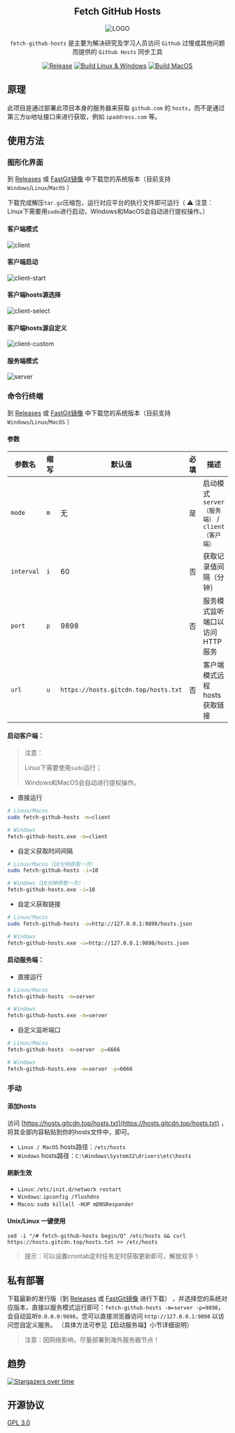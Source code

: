 <div align="center">
<h2>Fetch GitHub Hosts</h2>

![LOGO](assets/public/logo.png)

`fetch-github-hosts` 是主要为解决研究及学习人员访问 `Github` 过慢或其他问题而提供的 `Github Hosts` 同步工具

[![Release](https://img.shields.io/github/v/release/Licoy/fetch-github-hosts.svg?logo=git)](https://github.com/Licoy/fetch-github-hosts)
[![Build Linux & Windows](https://github.com/Licoy/fetch-github-hosts/workflows/Build%20for%20Linux%20&%20Windows/badge.svg)](https://github.com/Licoy/fetch-github-hosts)
[![Build MacOS](https://github.com/Licoy/fetch-github-hosts/workflows/Build%20for%20MacOS/badge.svg)](https://github.com/Licoy/fetch-github-hosts)

</div>

## 原理

此项目是通过部署此项目本身的服务器来获取 `github.com` 的 `hosts`，而不是通过第三方ip地址接口来进行获取，例如 `ipaddress.com` 等。

## 使用方法
### 图形化界面
到 [Releases](https://github.com/Licoy/fetch-github-hosts/releases)
或 [FastGit镜像](https://hub.fastgit.xyz/Licoy/fetch-github-hosts/releases) 中下载您的系统版本（目前支持`Windows`/`Linux`/`MacOS`
）

下载完成解压`tar.gz`压缩包，运行对应平台的执行文件即可运行（ ⚠️ 注意：Linux下需要用`sudo`进行启动，Windows和MacOS会自动进行提权操作。）

#### 客户端模式
![client](assets/public/docs/client.png)

#### 客户端启动
![client-start](assets/public/docs/client-start.png)

#### 客户端hosts源选择
![client-select](assets/public/docs/client-select.png)

#### 客户端hosts源自定义
![client-custom](assets/public/docs/client-custom.png)

#### 服务端模式
![server](assets/public/docs/server.png)

### 命令行终端

到 [Releases](https://github.com/Licoy/fetch-github-hosts/releases)
或 [FastGit镜像](https://hub.fastgit.xyz/Licoy/fetch-github-hosts/releases) 中下载您的系统版本（目前支持`Windows`/`Linux`/`MacOS`
）

#### 参数

| 参数名        | 缩写  | 默认值                                  | 必填  | 描述                                 |
|------------|-----|--------------------------------------|-----|------------------------------------|
| `mode`     | `m` | 无                                    | 是   | 启动模式 `server（服务端）` / `client（客户端）` |
| `interval` | `i` | 60                                   | 否   | 获取记录值间隔（分钟）                        |
| `port`     | `p` | 9898                                 | 否   | 服务模式监听端口以访问HTTP服务                  |
| `url`      | `u` | `https://hosts.gitcdn.top/hosts.txt` | 否   | 客户端模式远程hosts获取链接                   |

#### 启动客户端：

> 注意：
> 
> Linux下需要使用`sudo`运行；
> 
> Windows和MacOS会自动进行提权操作。

- 直接运行

```bash
# Linux/Macos
sudo fetch-github-hosts -m=client

# Windows
fetch-github-hosts.exe -m=client
```

- 自定义获取时间间隔

```bash
# Linux/Macos（10分钟获取一次）
sudo fetch-github-hosts -i=10

# Windows（10分钟获取一次）
fetch-github-hosts.exe -i=10
```

- 自定义获取链接

```bash
# Linux/Macos
sudo fetch-github-hosts -u=http://127.0.0.1:9898/hosts.json

# Windows
fetch-github-hosts.exe -u=http://127.0.0.1:9898/hosts.json
```

#### 启动服务端：

- 直接运行

```bash
# Linux/Macos
fetch-github-hosts -m=server

# Windows
fetch-github-hosts.exe -m=server
```

- 自定义监听端口

```bash
# Linux/Macos
fetch-github-hosts -m=server -p=6666

# Windows
fetch-github-hosts.exe -m=server -p=6666
```

### 手动

#### 添加hosts

访问 [https://hosts.gitcdn.top/hosts.txt](https://hosts.gitcdn.top/hosts.txt) ，
将其全部内容粘贴到你的hosts文件中，即可。

- `Linux / MacOS` hosts路径：`/etc/hosts`
- `Windows` hosts路径：`C:\Windows\System32\drivers\etc\hosts`

#### 刷新生效

- `Linux`: `/etc/init.d/network restart`
- `Windows`: `ipconfig /flushdns`
- `Macos`: `sudo killall -HUP mDNSResponder`

#### Unix/Linux 一键使用

```shell
sed -i "/# fetch-github-hosts begin/Q" /etc/hosts && curl https://hosts.gitcdn.top/hosts.txt >> /etc/hosts
```

> 提示：可以设置crontab定时任务定时获取更新即可，解放双手！

## 私有部署

下载最新的发行版（到 [Releases](https://github.com/Licoy/fetch-github-hosts/releases)
或 [FastGit镜像](https://hub.fastgit.xyz/Licoy/fetch-github-hosts/releases) 进行下载）
，并选择您的系统对应版本，直接以服务模式运行即可：`fetch-github-hosts -m=server -p=9898`，会自动监听`0.0.0.0:9898`，您可以直接浏览器访问 `http://127.0.0.1:9898`
以访问您自定义服务。
（具体方法可参见【启动服务端】小节详细说明）

> 注意：因网络影响，尽量部署到海外服务器节点！

## 趋势
[![Stargazers over time](https://starchart.cc/Licoy/fetch-github-hosts.svg)](https://starchart.cc/Licoy/fetch-github-hosts)

## 开源协议

[GPL 3.0](https://github.com/Licoy/fetch-github-hosts/blob/main/LICENSE)
